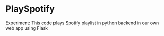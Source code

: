 # PlaySpotify
Experiment: This code plays Spotify playlist in python backend in our own web app using Flask
